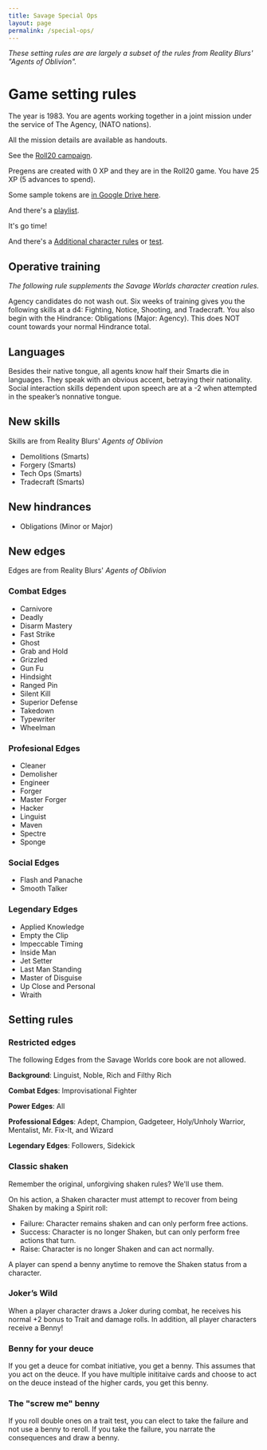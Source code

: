 ```yaml
---
title: Savage Special Ops
layout: page
permalink: /special-ops/
---
```


_These setting rules are are largely a subset of the rules from Reality Blurs' "Agents of Oblivion"._

# Game setting rules

The year is 1983.
You are agents working together in a joint mission under the service of The Agency, (NATO nations).

All the mission details are available as handouts.

See the [Roll20 campaign](https://app.roll20.net/campaigns/details/1673998/savage-top-secret-1983).

Pregens are created with 0 XP and they are in the Roll20 game.
You have 25 XP (5 advances to spend).


Some sample tokens are [in Google Drive here](https://drive.google.com/open?id=0B0lb1qfRe-jtQ2dIY3FwQk1QMmc).

And there's a [playlist](https://play.spotify.com/user/achall-us/playlist/1NIH7MURguqFqBgcLJxhlj).

It's go time!


And there's a [Additional character rules](special-ops-character-adds) or [test](espionage_Agents_of_Oblivion_details).


## Operative training

*The following rule supplements the Savage Worlds character creation rules.*

Agency candidates do not wash out. Six weeks of training gives you the following
skills at a d4: Fighting, Notice, Shooting, and Tradecraft.
You also begin with the Hindrance: Obligations (Major: Agency). This does
NOT count towards your normal Hindrance total.

## Languages
Besides their native tongue, all agents know half their Smarts die in languages.
They speak with an obvious accent, betraying their nationality. Social interaction
skills dependent upon speech are at a -2 when attempted in the speaker’s nonnative
tongue.

## New skills
Skills are from Reality Blurs' _Agents of Oblivion_

* Demolitions (Smarts)
* Forgery (Smarts)
* Tech Ops (Smarts)
* Tradecraft (Smarts)


## New hindrances

* Obligations (Minor or Major)

## New edges
Edges are from Reality Blurs' _Agents of Oblivion_

### Combat Edges

* Carnivore
* Deadly
* Disarm Mastery
* Fast Strike
* Ghost
* Grab and Hold
* Grizzled
* Gun Fu
* Hindsight
* Ranged Pin
* Silent Kill
* Superior Defense
* Takedown
* Typewriter
* Wheelman

### Profesional Edges

* Cleaner
* Demolisher
* Engineer
* Forger
* Master Forger
* Hacker
* Linguist
* Maven
* Spectre
* Sponge

### Social Edges

* Flash and Panache
* Smooth Talker

### Legendary Edges

* Applied Knowledge
* Empty the Clip
* Impeccable Timing
* Inside Man
* Jet Setter
* Last Man Standing
* Master of Disguise
* Up Close and Personal
* Wraith


## Setting rules

### Restricted edges

The following Edges from the Savage Worlds core book are not allowed.

**Background**: Linguist, Noble, Rich and Filthy Rich

**Combat Edges**: Improvisational Fighter

**Power Edges**: All

**Professional Edges**: Adept, Champion, Gadgeteer, Holy/Unholy Warrior,
Mentalist, Mr. Fix-It, and Wizard

**Legendary Edges**: Followers, Sidekick

### Classic shaken
Remember the original, unforgiving shaken rules? We'll use them.

On his action, a Shaken character must attempt to recover from being Shaken by making a Spirit roll:

* Failure: Character remains shaken and can only perform free actions.
* Success: Character is no longer Shaken, but can only perform free actions that turn.
* Raise: Character is no longer Shaken and can act normally.

A player can spend a benny anytime to remove the Shaken status from a character.


### Joker’s Wild
When a player character draws a Joker during
combat, he receives his normal +2 bonus to Trait
and damage rolls. In addition, all player characters
receive a Benny!

### Benny for your deuce
If you get a deuce for combat initiative, you get a benny.
This assumes that you act on the deuce. If you have multiple 
inititaive cards and choose to act on the deuce instead of the 
higher cards, you get this benny.

### The "screw me" benny
If you roll double ones on a trait test, you can elect to take the failure and not use a benny to reroll. 
If you take the failure, you narrate the consequences and draw a benny. 



